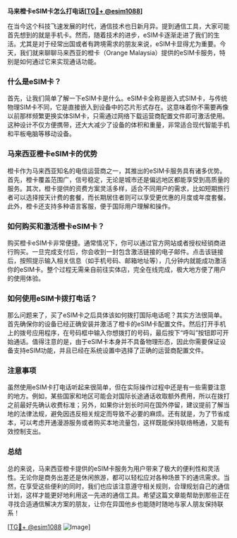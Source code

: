 **马来橙卡eSIM卡怎么打电话[[TG💪+ @esim1088](https://t.me/s/esim1088)]**

在当今这个科技飞速发展的时代，通信技术也日新月异。提到通信工具，大家可能首先想到的就是手机卡。然而，随着技术的进步，eSIM卡逐渐走进了我们的生活。尤其是对于经常出国或者有跨境需求的朋友来说，eSIM卡显得尤为重要。今天，我们就来聊聊马来西亚的橙卡（Orange Malaysia）提供的eSIM卡服务，特别是如何通过它来实现通话功能。

### 什么是eSIM卡？

首先，让我们简单了解一下eSIM卡是什么。eSIM卡全称是嵌入式SIM卡，与传统物理SIM卡不同，它是直接嵌入到设备中的芯片形式存在。这意味着你不需要再像以前那样频繁更换实体SIM卡，只需通过网络下载运营商配置文件即可激活使用。这种设计不仅方便携带，还大大减少了设备的体积和重量，非常适合现代智能手机和平板电脑等移动设备。

### 马来西亚橙卡eSIM卡的优势

橙卡作为马来西亚知名的电信运营商之一，其推出的eSIM卡服务具有诸多优势。首先，橙卡覆盖范围广，信号稳定，无论是城市还是偏远地区都能享受到高质量的服务。其次，橙卡提供的资费方案灵活多样，适合不同用户的需求，比如短期旅行者可以选择按天计费的套餐，而长期居住者则可以享受更优惠的月度或年度套餐。此外，橙卡还支持多种语言客服，便于国际用户理解和操作。

### 如何购买和激活橙卡eSIM卡？

购买橙卡eSIM卡非常便捷。通常情况下，你可以通过官方网站或者授权经销商进行购买。一旦完成支付后，你会收到一封包含激活链接的电子邮件。点击该链接后，按照提示输入相关信息（如手机号码、邮箱地址等），几分钟内就能成功激活你的eSIM卡。整个过程无需亲自前往实体店，完全在线完成，极大地方便了用户的使用体验。

### 如何使用eSIM卡拨打电话？

那么问题来了，买了eSIM卡之后具体该如何拨打国际电话呢？其实方法很简单。首先确保你的设备已经正确安装并激活了橙卡的eSIM卡配置文件。然后打开手机上的拨号应用程序，在号码框中输入你想拨打的号码，最后按下“呼叫”按钮即可开始通话。值得注意的是，由于eSIM卡本身并不具备物理形态，因此你需要保证设备支持eSIM功能，并且已经在系统设置中选择了正确的运营商配置文件。

### 注意事项

虽然使用eSIM卡打电话听起来很简单，但在实际操作过程中还是有一些需要注意的地方。例如，某些国家和地区可能会对国际长途通话收取额外费用，所以在拨打之前最好先确认收费标准；另外，如果你计划长时间在国外停留，建议提前了解当地的法律法规，避免因违反相关规定而导致不必要的麻烦。还有就是，为了节省成本，可以考虑开通漫游服务或者购买本地流量包，这样既能保持联络畅通，又能有效控制支出。

### 总结

总的来说，马来西亚橙卡提供的eSIM卡服务为用户带来了极大的便利性和灵活性。无论你是商务出差还是休闲旅游，都可以轻松应对各种场景下的通讯需求。当然，在享受这些便利的同时，我们也应该注意遵守相关规则，合理规划自己的通信计划，这样才能更好地利用这一先进的通信工具。希望这篇文章能帮助到那些正在寻找合适通信解决方案的朋友，让你在异国他乡也能随时随地与家人朋友保持联系！

[[TG💪+ @esim1088](https://t.me/s/esim1088) ![Image](https://i.postimg.cc/4NQfJmqS/Snipaste-2025-05-13-00-14-12.png)]